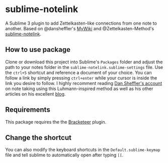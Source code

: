 # sublime-notelink

A Sublime 3 plugin to add Zettelkasten-like connections from one note to another. Based on @dansheffler's [MyWiki](https://github.com/dansheffler/MyWiki) and @Zettelkasten-Method's [sublime-notelink](https://github.com/Zettelkasten-Method/sublime-notelink).

## How to use package
Clone or download this project into Sublime's `Packages` folder and adjust the path to your notes folder in the `sublime-notelink.sublime-settings` file. Use the `ctrl+5` shortcut and reference a document of your choice. 
You can follow a link by simply pressing `ctrl+enter` while your cursor is inside the link you desire to follow.
I highly recomment reading [Dan Sheffler's account](http://dansheffler.com/blog/2015-05-11-my-zettelkasten-in-sublime/) on note taking using this Luhmann-inspired method as well as his other articles on his excellent [blog](http://dansheffler.com).

## Requirements
This package requires the the [Bracketeer](https://github.com/colinta/SublimeBracketeer) plugin.

## Change the shortcut
You can also modify the keyboard shortcuts in the `Default.sublime-keymap` file and tell sublime to automatically open after typing `[[`. 
